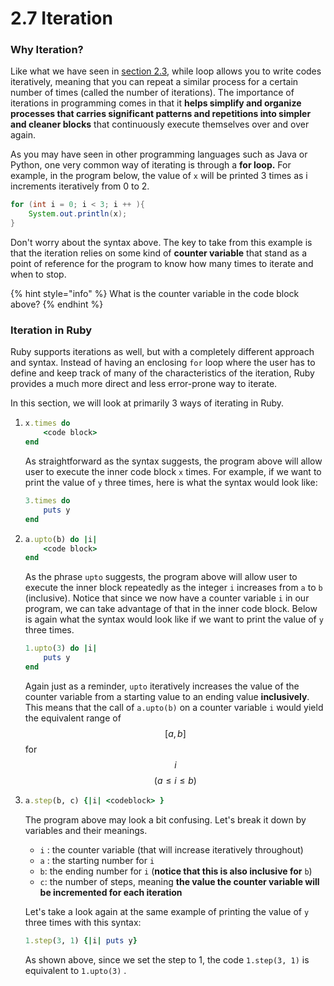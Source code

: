 # 2.7 Iteration

### Why Iteration?

Like what we have seen in [section 2.3](2.3-conditional-loop.md), while loop allows you to write codes iteratively, meaning that you can repeat a similar process for a certain number of times \(called the number of iterations\). The importance of iterations in programming comes in that it **helps simplify and organize processes that carries significant patterns and repetitions into simpler and cleaner blocks** that continuously execute themselves over and over again. 

As you may have seen in other programming languages such as Java or Python, one very common way of iterating is through a **for loop.** For example, in the program below, the value of `x` will be printed 3 times as i increments iteratively from 0 to 2. 

```java
for (int i = 0; i < 3; i ++ ){
    System.out.println(x);
}
```

Don't worry about the syntax above. The key to take from this example is that the iteration relies on some kind of **counter variable** that stand as a point of reference for the program to know how many times to iterate and when to stop. 

{% hint style="info" %}
What is the counter variable in the code block above?
{% endhint %}

### Iteration in Ruby

Ruby supports iterations as well, but with a completely different approach and syntax. Instead of having an enclosing `for` loop where the user has to define and keep track of many of the characteristics of the iteration, Ruby provides a much more direct and less error-prone way to iterate. 

In this section, we will look at primarily 3 ways of iterating in Ruby.

1. ```ruby
   x.times do
       <code block>
   end
   ```

   As straightforward as the syntax suggests, the program above will allow user to execute the inner code block `x` times. For example, if we want to print the value of `y` three times, here is what the syntax would look like:

   ```ruby
   3.times do 
       puts y
   end 

   ```

2. ```ruby
   a.upto(b) do |i|
       <code block>
   end
   ```

   As the phrase `upto` suggests, the program above will allow user to execute the inner block repeatedly as the integer `i`  increases from `a` to `b` \(inclusive\). Notice that since we now have a counter variable `i` in our program, we can take advantage of that in the inner code block. Below is again what the syntax would look like if we want to print the value of `y` three times.

   ```ruby
   1.upto(3) do |i|
       puts y
   end
   ```

   Again just as a reminder, `upto` iteratively increases the value of the counter variable from a starting value to an ending value **inclusively**. This means that the call of `a.upto(b)` on a counter variable `i` would yield the equivalent range of $$[a, b]$$ for $$i$$ $$(a \leq i \leq b)$$

3. ```ruby
   a.step(b, c) {|i| <codeblock> }
   ```

   The program above may look a bit confusing. Let's break it down by variables and their meanings. 

   * `i` : the counter variable \(that will increase iteratively throughout\)
   * `a` : the starting number for `i`
   * `b`: the ending number for `i` \(**notice that this is also inclusive for** `b`\)
   * `c`: the number of steps, meaning **the value the counter variable will be incremented for each iteration**

   Let's take a look again at the same example of printing the value of `y` three times with this syntax:

   ```ruby
   1.step(3, 1) {|i| puts y}
   ```

   As shown above, since we set the step to 1, the code `1.step(3, 1)` is equivalent to `1.upto(3)` . 





